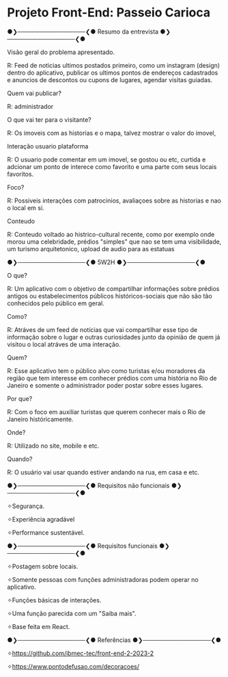 # Projeto Front-End: Passeio Carioca

●❯────────────────❮● Resumo da entrevista ●❯────────────────❮●

                                                               
Visão geral do problema apresentado.


R: Feed de noticias ultimos postados primeiro, como um instagram (design) dentro do aplicativo, publicar os ultimos 
pontos de endereços cadastrados e anuncios de descontos ou cupons de lugares, agendar visitas guiadas.


Quem vai publicar?



R: administrador



O que vai ter para o visitante? 



R: Os imoveis com as historias e o mapa, talvez mostrar o valor do imovel,



Interação usuario plataforma 



R: O usuario pode comentar em um imovel, se gostou ou etc, curtida e adcionar um ponto de interece como favorito e uma parte com seus locais favoritos.



Foco?



R: Possiveis interações com patrocinios, avaliaçoes sobre as historias e nao o local em si.



Conteudo


R: Conteudo voltado ao histrico-cultural recente, como por exemplo onde morou uma celebridade, prédios "simples" que nao se tem uma visibilidade, 
um turismo arquitetonico, upload de audio para as estatuas





●❯────────────────❮●
 5W2H 
●❯────────────────❮●

O que?

R: Um aplicativo com o objetivo de compartilhar informações sobre prédios antigos ou estabelecimentos públicos históricos-sociais que não são tão conhecidos pelo público em geral.


Como?

R: Atráves de um feed de notícias que vai compartilhar esse tipo de informação sobre o lugar e outras curiosidades junto da opinião de quem já visitou o local atráves de uma interação.


Quem?

R: Esse aplicativo tem o público alvo como turistas e/ou moradores da região que tem interesse em conhecer prédios com uma história no Rio de Janeiro e somente o administrador poder postar sobre esses lugares. 

Por que?

R: Com o foco em auxiliar turistas que querem conhecer mais o Rio de Janeiro históricamente.

Onde?

R: Utilizado no site, mobile e etc.

Quando?

R: O usuário vai usar quando estiver andando na rua, em casa e etc.


●❯────────────────❮● Requisitos não funcionais ●❯────────────────❮●                                                        



✧Segurança.                                                                            

✧Experiência agradável                                                                  

✧Performance sustentável.



●❯────────────────❮● Requisitos funcionais ●❯────────────────❮●



✧Postagem sobre locais.


✧Somente pessoas com funções administradoras podem operar no aplicativo.


✧Funções básicas de interações.


✧Uma função parecida com um "Saiba mais".


✧Base feita em React.



●❯────────────────❮● Referências ●❯────────────────❮●



✧https://github.com/ibmec-tec/front-end-2-2023-2


✧https://www.pontodefusao.com/decoracoes/



